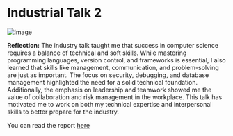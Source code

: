 # Industrial Talk 2

![Image](https://github.com/user-attachments/assets/fb3a5816-b47d-416a-96e1-e076eb954fac)

**Reflection:**
The industry talk taught me that success in computer science requires a balance of technical and soft skills. While mastering programming languages, version control, and frameworks is essential, I also learned that skills like management, communication, and problem-solving are just as important. The focus on security, debugging, and database management highlighted the need for a solid technical foundation. Additionally, the emphasis on leadership and teamwork showed me the value of collaboration and risk management in the workplace. This talk has motivated me to work on both my technical expertise and interpersonal skills to better prepare for the industry.


You can read the report [here](https://github.com/user-attachments/files/18472379/Black.and.Purple.Abstract.Tech.General.Report.pdf)
